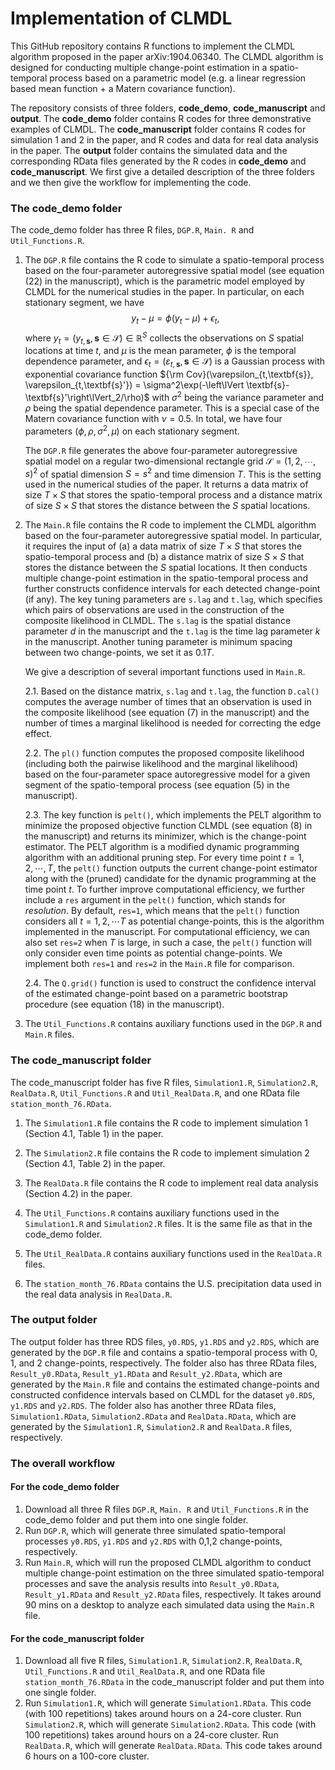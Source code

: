 Implementation of CLMDL
================

This GitHub repository contains R functions to implement the CLMDL algorithm proposed in the paper arXiv:1904.06340. The CLMDL algorithm is designed for conducting multiple change-point estimation in a spatio-temporal process based on a parametric model (e.g. a linear regression based mean function + a Matern covariance function).

The repository consists of three folders, **code_demo**, **code_manuscript** and **output**. The **code_demo** folder contains R codes for three demonstrative examples of CLMDL. The **code_manuscript** folder contains R codes for simulation 1 and 2 in the paper, and R codes and data for real data analysis in the paper. The **output** folder contains the simulated data and the corresponding RData files generated by the R codes in **code_demo** and **code_manuscript**. We first give a detailed description of the three folders and we then give the workflow for implementing the code.


### The code_demo folder

The code_demo folder has three R files, `DGP.R`, `Main. R` and `Util_Functions.R`.
1. The `DGP.R` file contains the R code to simulate a spatio-temporal process based on the four-parameter autoregressive spatial model (see equation (22) in the manuscript), which is the parametric model employed by CLMDL for the numerical studies in the paper. In particular, on each stationary segment, we have $$y_t-\mu = \phi (y_t-\mu) +\epsilon_t,$$ where $y_t=(y_{t,\textbf{s}}, \textbf{s}\in \mathcal S)\in \mathbb R^S$ collects the observations on $S$ spatial locations at time $t$, and $\mu$ is the mean parameter, $\phi$ is the temporal dependence parameter, and $\epsilon_t=(\varepsilon_{t,\textbf{s}}, \textbf{s}\in \mathcal S)$ is a Gaussian process with exponential covariance function ${\rm Cov}(\varepsilon_{t,\textbf{s}}, \varepsilon_{t,\textbf{s}'}) = \sigma^2\exp(-\left\lVert \textbf{s}-\textbf{s}'\right\lVert_2/\rho)$ with $\sigma^2$ being the variance parameter and $\rho$ being the spatial dependence parameter. This is a special case of the Matern covariance function with $\nu=0.5$. In total, we have four parameters $(\phi, \rho, \sigma^2, \mu)$ on each stationary segment.

   The `DGP.R` file generates the above four-parameter autoregressive spatial model on a regular two-dimensional rectangle grid $\mathcal S=(1,2,\cdots,s)^2$ of spatial dimension $S=s^2$ and time dimension $T$. This is the setting used in the numerical studies of the paper. It returns a data matrix of size $T \times S$ that stores the spatio-temporal process and a distance matrix of size $S\times S$ that stores the distance between the $S$ spatial locations.

2. The `Main.R` file contains the R code to implement the CLMDL algorithm based on the four-parameter autoregressive spatial model. In particular, it requires the input of (a) a data matrix of size $T \times S$ that stores the spatio-temporal process and (b) a distance matrix of size $S\times S$ that stores the distance between the $S$ spatial locations. It then conducts multiple change-point estimation in the spatio-temporal process and further constructs confidence intervals for each detected change-point (if any). The key tuning parameters are `s.lag` and `t.lag`, which specifies which pairs of observations are used in the construction of the composite likelihood in CLMDL. The `s.lag` is the spatial distance parameter $d$ in the manuscript and the `t.lag` is the time lag parameter $k$ in the manuscript. Another tuning parameter is minimum spacing between two change-points, we set it as $0.1 T$.

   We give a description of several important functions used in `Main.R`.
   
   2.1. Based on the distance matrix, `s.lag` and `t.lag`, the function `D.cal()` computes the average number of times that an observation is used in the composite likelihood (see equation (7) in the manuscript) and the number of times a marginal likelihood is needed for correcting the edge effect.

   2.2. The `pl()` function computes the proposed composite likelihood (including both the pairwise likelihood and the marginal likelihood) based on the four-parameter space autoregressive model for a given segment of the spatio-temporal process (see equation (5) in the manuscript).

   2.3. The key function is `pelt()`, which implements the PELT algorithm to minimize the proposed objective function CLMDL (see equation (8) in the manuscript) and returns its minimizer, which is the change-point estimator. The PELT algorithm is a modified dynamic programming algorithm with an additional pruning step. For every time point $t=1,2,\cdots, T$, the `pelt()` function outputs the current change-point estimator along with the (pruned) candidate for the dynamic programming at the time point $t$. To further improve computational efficiency, we further include a `res` argument in the `pelt()` function, which stands for *resolution*. By default, `res=1`, which means that the `pelt()` function considers all $t=1,2,\cdots T$ as potential change-points, this is the algorithm implemented in the manuscript. For computational efficiency, we can also set `res=2` when $T$ is large, in such a case, the `pelt()` function will only consider even time points as potential change-points. We implement both `res=1` and `res=2` in the `Main.R` file for comparison.

   2.4. The `Q.grid()` function is used to construct the confidence interval of the estimated change-point based on a parametric bootstrap procedure (see equation (18) in the manuscript).

4. The `Util_Functions.R` contains auxiliary functions used in the `DGP.R` and `Main.R` files.


### The code_manuscript folder
The code_manuscript folder has five R files, `Simulation1.R`, `Simulation2.R`, `RealData.R`, `Util_Functions.R` and `Util_RealData.R`, and one RData file `station_month_76.RData`.
1. The `Simulation1.R` file contains the R code to implement simulation 1 (Section 4.1, Table 1) in the paper.

2. The `Simulation2.R` file contains the R code to implement simulation 2 (Section 4.1, Table 2) in the paper.

3. The `RealData.R` file contains the R code to implement real data analysis (Section 4.2) in the paper.

4. The `Util_Functions.R` contains auxiliary functions used in the `Simulation1.R` and `Simulation2.R` files. It is the same file as that in the code_demo folder.

5. The `Util_RealData.R` contains auxiliary functions used in the `RealData.R` files.

6. The `station_month_76.RData` contains the U.S. precipitation data used in the real data analysis in `RealData.R`.


### The output folder

The output folder has three RDS files, `y0.RDS`, `y1.RDS` and `y2.RDS`, which are generated by the `DGP.R` file and contains a spatio-temporal process with 0, 1, and 2 change-points, respectively. The folder also has three RData files, `Result_y0.RData`, `Result_y1.RData` and `Result_y2.RData`, which are generated by the `Main.R` file and contains the estimated change-points and constructed confidence intervals based on CLMDL for the dataset `y0.RDS`, `y1.RDS` and `y2.RDS`. The folder also has another three RData files, `Simulation1.RData`, `Simulation2.RData` and `RealData.RData`, which are generated by the `Simulation1.R`, `Simulation2.R` and `RealData.R` files, respectively.


### The overall workflow

#### For the code_demo folder
1. Download all three R files `DGP.R`, `Main. R` and `Util_Functions.R` in the code_demo folder and put them into one single folder.
2. Run `DGP.R`, which will generate three simulated spatio-temporal processes `y0.RDS`, `y1.RDS` and `y2.RDS` with 0,1,2 change-points, respectively.
3. Run `Main.R`, which will run the proposed CLMDL algorithm to conduct multiple change-point estimation on the three simulated spatio-temporal processes and save the analysis results into `Result_y0.RData`, `Result_y1.RData` and `Result_y2.RData` files, respectively. It takes around 90 mins on a desktop to analyze each simulated data using the `Main.R` file.

#### For the code_manuscript folder
1. Download all five R files, `Simulation1.R`, `Simulation2.R`, `RealData.R`, `Util_Functions.R` and `Util_RealData.R`, and one RData file `station_month_76.RData` in the code_manuscript folder and put them into one single folder.
2. Run `Simulation1.R`, which will generate `Simulation1.RData`. This code (with 100 repetitions) takes around hours on a 24-core cluster. Run `Simulation2.R`, which will generate `Simulation2.RData`. This code (with 100 repetitions) takes around hours on a 24-core cluster. Run `RealData.R`, which will generate `RealData.RData`. This code takes around 6 hours on a 100-core cluster. 
